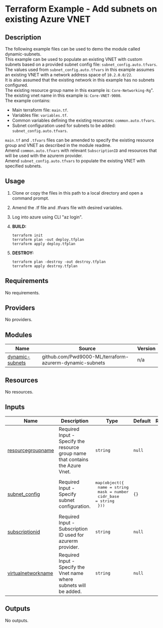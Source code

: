# Terraform Example - Add subnets on existing Azure VNET

## Description

The following example files can be used to demo the module called dynamic-subnets.  
This example can be used to populate an existing VNET with custom subnets based on a provided subnet config file: `subnet_config.auto.tfvars`.  
The values used from `subnet_config.auto.tfvars` in this example assumes an existing VNET with a network address space of `10.2.0.0/22`.  
It is also assumed that the existing network in this example has no subnets configured.  
The existing resource group name in this example is: `Core-Networking-Rg`".  
The existing vnet name in this example is: `Core-VNET-9000`.  
The example contains:  

- Main terraform file: `main.tf`.
- Variables file: `variables.tf`.
- Common variables defining the existing resources: `common.auto.tfvars`.
- Subnet configuration used for subnets to be added: `subnet_config.auto.tfvars`.

`main.tf` and `.tfvars` files can be amended to specify the existing resource group and VNET as described in the module readme.  
Amend `common.auto.tfvars` with relevant `SubscriptionID` and resources that will be used with the azurerm provider.  
Amend `subnet_config.auto.tfvars` to populate the existing VNET with specified subnets.  

## Usage

1. Clone or copy the files in this path to a local directory and open a command prompt.
2. Amend the .tf file and .tfvars file with desired variables.
3. Log into azure using CLI "az login".
4. **BUILD:**

    ```hcl
    terraform init
    terraform plan -out deploy.tfplan
    terraform apply deploy.tfplan
    ```

5. **DESTROY:**

    ```hcl
    terraform plan -destroy -out destroy.tfplan
    terraform apply destroy.tfplan
    ```

<!-- BEGIN_TF_DOCS -->
## Requirements

No requirements.

## Providers

No providers.

## Modules

| Name | Source | Version |
|------|--------|---------|
| <a name="module_dynamic-subnets"></a> [dynamic-subnets](#module\_dynamic-subnets) | github.com/Pwd9000-ML/terraform-azurerm-dynamic-subnets | n/a |

## Resources

No resources.

## Inputs

| Name | Description | Type | Default | Required |
|------|-------------|------|---------|:--------:|
| <a name="input_resourcegroupname"></a> [resourcegroupname](#input\_resourcegroupname) | Required Input - Specify the resource group name that contains the Azure Vnet. | `string` | `null` | no |
| <a name="input_subnet_config"></a> [subnet\_config](#input\_subnet\_config) | Required Input - Specify subnet configuration. | <pre>map(object({<br>    name      = string<br>    mask      = number<br>    cidr_base = string<br>  }))</pre> | `{}` | no |
| <a name="input_subscriptionid"></a> [subscriptionid](#input\_subscriptionid) | Required Input - Subscription ID used for azurerm provider. | `string` | `null` | no |
| <a name="input_virtualnetworkname"></a> [virtualnetworkname](#input\_virtualnetworkname) | Required Input - Specify the Vnet name where subnets will be added. | `string` | `null` | no |

## Outputs

No outputs.
<!-- END_TF_DOCS -->